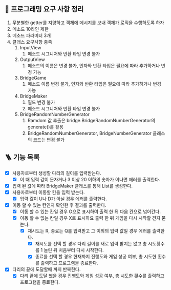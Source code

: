 ## 🎯 프로그래밍 요구 사항 정리

1. 무분별한 getter를 지양하고 객체에 메시지를 보내 객체가 로직을 수행하도록 하자
2. 메소드 10라인 제한
3. 메소드 파라미터 3개
4. 클래스 요구사항 충족
   1. InputView
      1. 메소드 시그니처와 반환 타입 변경 불가
   2. OutputView
      1. 메소드의 이름은 변경 불가, 인자와 반환 타입은 필요에 따라 추가하거나 변경 가능
   3. BridgeGame
      1. 메소드 이름 변경 불가, 인자와 반환 타입은 필요에 따라 추가하거나 변경 가능
   4. BridgeMaker
      1. 필드 변경 불가
      2. 메소드 시그니처와 반환 타입 변경 불가
   5. BridgeRandomNumberGenerator
      1. Ramdom 값 추출은 bridge.BridgeRandomNumberGenerator의 generate()를 활용
      2. BridgeRandomNumberGenerator, BridgeNumberGenerator 클래스의 코드는 변경 불가


## 🪜 기능 목록

- [x] 사용자로부터 생성할 다리의 길이를 입력받는다.
  - [x] 이 때 입력 값이 문자거나 3 이상 20 이하의 숫자가 이나면 에러를 출력한다.
- [x] 입력 된 값에 따라 BridgeMaker 클래스를 통해 List를 생성한다.
- [x] 사용자로부터 이동할 칸을 입력 받는다.
  - [x] 입력 값이 U나 D가 아닐 경우 에러를 출력한다.
- [x] 이동 할 수 있는 칸인지 확인한 후 결과를 출력한다.
  - [x] 이동 할 수 있는 칸일 경우 O으로 표시하여 출력 한 뒤 다음 칸으로 넘어간다.
  - [x] 이동 할 수 없는 칸일 경우 X로 표시하요 출력 한 뒤 게임을 다시 시작할 건지 묻는다.
    - [x] 재시도는 R, 종료는 Q를 입력받고 그 이외의 입력 값일 경우 에러를 출력한다.
      - [x] 재시도를 선택 할 경우 다리 길이를 새로 입력 받지는 않고 총 시도횟수를 1 늘린 뒤 처음부터 다시 시작한다.
      - [x] 종료를 선택 할 경우 현재까지 진행도와 게임 성공 여부, 총 시도한 횟수를 출력하고 프로그램을 종료한다.
- [x] 다리의 끝에 도달할때 까지 반복한다.
  - [x] 다리 끝에 도달 했을 경우 진행도와 게임 성공 여부, 총 시도한 횟수를 출력하고 프로그램을 종료한다.